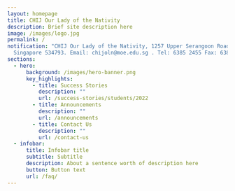 ```yaml
---
layout: homepage
title: CHIJ Our Lady of the Nativity
description: Brief site description here
image: /images/logo.jpg
permalink: /
notification: "CHIJ Our Lady of the Nativity, 1257 Upper Serangoon Road,
  Singapore 534793. Email: chijoln@moe.edu.sg . Tel: 6385 2455 Fax: 6385 2012"
sections:
  - hero:
      background: /images/hero-banner.png
      key_highlights:
        - title: Success Stories
          description: ""
          url: /success-stories/students/2022
        - title: Announcements
          description: ""
          url: /announcements
        - title: Contact Us
          description: ""
          url: /contact-us
  - infobar:
      title: Infobar title
      subtitle: Subtitle
      description: About a sentence worth of description here
      button: Button text
      url: /faq/
---
```

